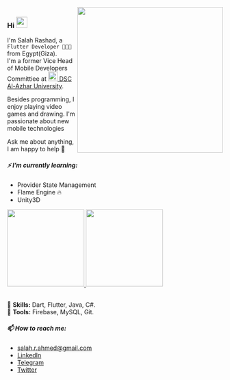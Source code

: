<img src="https://techflaver.com/wp-content/uploads/2022/03/9-Websites-To-Get-Beautiful-Free-Illustrations-Every-Web-Developer-Should-Know.png" min-width="340px" max-width="400px" width="340px" align="right">

### Hi <img src="https://media.giphy.com/media/hvRJCLFzcasrR4ia7z/giphy.gif" width="26px" height="26px">

<p align="left">
I'm Salah Rashad, a <code>Flutter Developer 👨🏻‍💻</code> from Egypt(Giza).<br>
I'm a former Vice Head of Mobile Developers Committiee at
<a href="https://dsc.community.dev/al-azhar-university/" target="_blank"><img src="https://seeklogo.com/images/G/google-developers-logo-F8BF3155AC-seeklogo.com.png" width="22px"/> DSC Al-Azhar University</a>.

Besides programming, I enjoy playing video games and drawing.
I'm passionate about new mobile technologies

Ask me about anything, I am happy to help 💛

##### ⚡ I’m currently learning:

- Provider State Management
- Flame Engine 🔥
- Unity3D

</p>

<div>
  <a href="https://github.com/salah-rashad">
  <img height="180em" src="https://github-readme-stats.vercel.app/api?username=salah-rashad&count_private=true&show_icons=true&theme=radical&hide_border=true"/>
  <img height="180em" src="https://github-readme-stats.vercel.app/api/top-langs/?username=salah-rashad&layout=compact&langs_count=7&theme=radical&hide_border=true"/>
  </a>
</div>
<br>

<p align="left">
  🦄 <strong>Skills:</strong> Dart, Flutter, Java, C#.<br/>
  🧰 <strong>Tools:</strong> Firebase, MySQL, Git.
</p>

##### 📫 How to reach me:
- salah.r.ahmed@gmail.com
- [LinkedIn](https://www.linkedin.com/in/salah-rashad/)
- [Telegram](https://t.me/Sala7_Ra4ad)
- [Twitter](https://twitter.com/SalahRAhmed)

